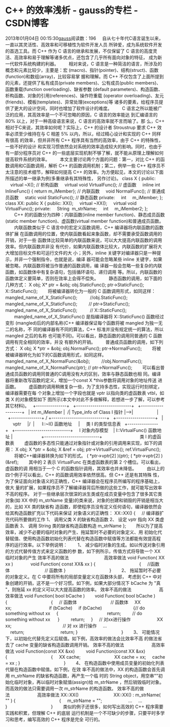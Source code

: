 # C++ 的效率浅析 - gauss的专栏 - CSDN博客
2013年01月04日 00:15:30[gauss](https://me.csdn.net/mathlmx)阅读数：196
    自从七十年代C语言诞生以来，一直以其灵活性、高效率和可移植性为软件开发人员
所钟爱，成为系统软件开发的首选工具。而 C++ 作为 C 语言的继承和发展，不仅保留了
C 语言的高度灵活、高效率和易于理解等诸多优点，还包含了几乎所有面向对象的特征，
成为新一代软件系统构建的利器。 
　　相对来说，C 语言是一种简洁的语言，所涉及的概念和元素比较少，主要是：宏
(macro)、指针(pointer)、结构(struct)、函数(function)和数组(array)，比较容易掌
握和理解。而 C++ 不仅包含了上面所提到的元素，还提供了私有成员(private
members)、公有成员(public members)、函数重载(function overloading)、缺省参数
(default parameters)、构造函数、析构函数、对象的引用(references)、操作符重载
(operator overloading)、友元(friends)、模板(templates)、异常处理(exceptions)等
诸多的要素，给程序员提供了更大的设计空间，同时也增加了软件设计的难度。 
　　C 语言之所以能被广泛的应用，其高效率是一个不可忽略的原因，C 语言的效率能达
到汇编语言的 80% 以上，对于一种高级语言来说，C 语言的高效率就不言而喻了。那
么，C++ 相对于C来说，其效率如何呢？实际上，C++ 的设计者 Stroustrup 要求 C++ 
效率必须至少维持在与 C 相差 5% 以内，所以，经过精心设计和实现的 C++ 同样有很高
的效率，但并非所有 C++ 程序具有当然的高效率，由于 C++ 的特殊性，一些不好的设计
和实现习惯依然会对系统的效率造成较大的影响。同时，也由于有一部分程序员对 C++ 
的一些底层实现机制不够了解，就不能从原理上理解如何提高软件系统的效率。 
　　本文主要讨论两个方面的问题：第一，对比 C++ 的函数调用和C函数调用，解析 C++
的函数调用机制；第二，例举一些 C++ 程序员不太注意的技术细节，解释如何提高 C++ 
的效率。为方便起见，本文的讨论以下面所描述的单一继承为例(多重继承有其特殊性，
另作讨论)。 
class X
{
public:
    virtual ~X(); // 析构函数
    virtual void VirtualFunc(); // 虚函数
    inline int InlineFunc() { return m_iMember}; // 内联函数
    void NormalFunc(); // 普通成员函数
    static void StaticFunc(); // 静态函数
private:
    int     m_iMember;
};
class XX: public X
{
public: XX();
    virtual ~XX();
    virtual void VirtualFunc();
private:
    String  m_strName;
    int     m_iMember2;
};
　　C++ 的的函数分为四种：内联函数(inline member function)、静态成员函数
(static member function)、虚函数(virtual member function)和普通成员函数。 
　　内联函数类似于 C 语言中的宏定义函数调用，C++ 编译器将内联函数的函数体扩展
在函数调用的位置，使内联函数看起来象函数，却不需要承受函数调用的开销，对于一些
函数体比较简单的内联函数来说，可以大大提高内联函数的调用效率。但内联函数并非没
有代价，如果内联函数体比较大，内联函数的扩展将大大增加目标文件和可运行文件的大
小；另外，inline 关键字对编译器只是一种提示，并非一个强制指令，也就是说，编译
器可能会忽略某些 inline 关键字，如果被忽略，内联函数将被当作普通的函数调用，编
译器一般会忽略一些复杂的内联函数，如函数体中有复杂语句，包括循环语句、递归调用
等。所以，内联函数的函数体定义要简单，否则在效率上会得不偿失。 
　　静态函数的调用，如下面的几种方式： 
X obj; X* ptr = &obj;
obj.StaticFunc();
ptr->StaticFunc();
X::StaticFunc();
　　将被编译器转化为一般的 C 函数调用形式，如同这样： 
mangled_name_of_X_StaticFunc();
　　  //obj.StaticFunc();
mangled_name_of_X_StaticFunc(); 
　　 // ptr->StaticFunc();
mangled_name_of_X_StaticFunc();  
　　// X::StaticFunc();
　　mangled_name_of_X_StaticFunc() 是指编译器将 X::StaticFunc() 函数经过变形
(mangled)后的内部名称(C++ 编译器保证每个函数将被 mangled 为独一无二的名称，不
同的编译器有不同的算法，C++ 标准并没有规定统一的算法，所以 mangled 之后的名称
也可能不同)。可以看出，静态函数的调用同普通的 C 函数调用有完全相同的效率，并没
有额外的开销。 
　　普通成员函数的调用，如下列方式： 
X obj; X *ptr = &obj;
obj.NormalFunc();
ptr->NormalFunc();
　　将被被编译器转化为如下的C函数调用形式，如同这样。 
mangled_name_of_X_NormalFunc(&obj); 
　　 //obj.NormalFunc();
mangled_name_of_X_NormalFunc(ptr); 
// ptr->NormalFunc();
　　可以看出普通成员函数的调用同普通的C调用没有大的区别，效率与静态函数也相
同。编译器将重新改写函数的定义，增加一个const X *this参数将调用对象的地址传送
进函数。 
　　虚函数的调用稍微复杂一些，为了支持多态性，实现运行时刻绑定，编译器需要在每
个对象上增加一个字段也就是 vptr 以指向类的虚函数表 vtbl，如类 X 的对象模型如下
图所示(本文中对此不多做解释，若想进一步了解，可以参考其它材料)。 
  +---------------+   +---------------------------+   +-------------------+
  | int m_iMember |  /| Type_info of Class I 指针 |-->|                   |
  +---------------+ / +---------------------------+   +-------------------+
  |      vptr     |/  |      I::~I() 函数地址     |     类 I 的类型信息表
  +---------------+   +---------------------------+
    I 对象内存模型    | I::VirtualFunc() 函数地址 |
                      +---------------------------+
                             类 I 的虚函数表
　　虚函数的多态性只能通过对象指针或对象的引用调用来实现，如下的调用： 
X obj;
X *ptr = &obj; X &ref = obj;
ptr->VirtualFunc();
ref.VirtualFunc();
　　将被C++编译器转换为如下的形式。 
( *ptr->vptr[2] )(ptr);
( *ptr->vptr[2] )(&ref);
　　其中的 2 表示 VirtualFunc 在类虚函数表的第 2 个槽位。可以看出，虚函数的调
用相当于一个 C 的函数指针调用，其效率也并未降低。 
　　由以上的四个例子可以看出，C++ 的函数调用效率依然很高。但 C++ 还是有其特殊
性，为了保证面向对象语义的正确性，C++ 编译器会在程序员所编写的程序基础上，做大
量的扩展，如果程序员不了解编译器背后所做的这些工作，就可能写出效率不高的程序。
对于一些继承层次很深的派生类或在成员变量中包含了很多其它类对象(如 XX 中的
m_strName 变量)的类来说，对象的创建和销毁的开销是相当大的，比如 XX 类的缺省构
造函数，即使程序员没有定义任何语句，编译器依然会给其构造函数扩充以下代码来保证
对象语义的正确性： 
XX::XX()
{
    // 编译器扩充代码所要做的工作
1、 调用父类 X 的缺省构造函数
2、 设定 vptr 指向 XX 类虚函数表
3、 调用 String 类的缺省构造函数构造 m_strName
};
　　所以为了提高效率，减少不必要的临时对象的产生、拖延暂时不必要的对象定义、用
初始化代替赋值、使用构造函数初始化列表代替在构造函数中赋值等方法都能有效提高程
序的运行效率。以下举例说明： 
　　1、 减少临时对象的生成。如以传送对象引用的方式代替传值方式来定义函数的参
数，如下例所示，传值方式将导致一个 XX 临时对象的产生 
效率不高的做法       　　　　       高效率做法
void Function( XX xx )              void Function( const XX& xx )
{                                   {
    //函数体                            // 函数体
}                                   }
　　2、 拖延暂时不必要的对象定义。在 C 中要将所有的局部变量定义在函数体头部，
考虑到 C++ 中对象创建的开销，这不是一个好习惯。如下例，如果大部分情况下
bCache 为 "真 "，则拖延 xx 的定义可以大大提高函数的效率。 
效率不高的做法                      高效率做法
void Function( bool bCache )        void Function( bool bCache )
{                                   {
    // 函数体                           // 函数体
    XX xx;                              if (bCache)
    if (bCache)                         {// do something without xx
    {                                       return;
        // do something without xx      }
        return;
    }
    // 对xx进行操作                     XX xx;
                                        // 对 xx 进行操作
    …
    return;                             return;
}                                   }
　　3、 可能情况下，以初始化代替先定义后赋值。如下例，高效率的做法会比效率不高
的做法省去了 cache 变量的缺省构造函数调用开销。 
效率不高的做法                      高效率做法
void Function(const XX &xx)         void Function(const XX &xx)
{                                   {
    XX cache;                           XX cache = xx;
    cache = xx ;
}                                   }
　　4、 在构造函数中使用成员变量的初始化列表代替在构造函数中赋值。如下例，在效
率不高的做法中，XX 的构造函数会首先调用 m_strName 的缺省构造函数，再产生一个临
时的 String object，用空串""初始化临时对象，再以临时对象赋值(assign)给
m_strName ，然后销毁临时对象。而高效的做法只需要调用一次 m_strName 的构造函数。 
效率不高的做法                      高效率做法
XX::XX()                            XX::XX() : m_strName( "" )
{                                   {
    m_strName = "";                     …
    …
}                                   } 
　　类似的例子还很多，如何写出高效的 C++ 程序需要实践和积累，但理解 C++ 的底层
运行机制是一个不可缺少的步骤，只要平时多学习和思考，编写高效的 C++ 程序是完全
可行的。
            
